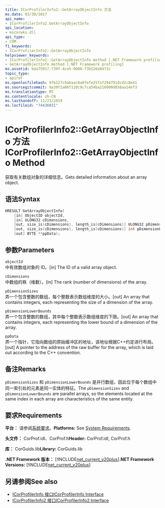 ```yaml
---
title: ICorProfilerInfo2::GetArrayObjectInfo 方法
ms.date: 03/30/2017
api_name:
- ICorProfilerInfo2.GetArrayObjectInfo
api_location:
- mscorwks.dll
api_type:
- COM
f1_keywords:
- ICorProfilerInfo2::GetArrayObjectInfo
helpviewer_keywords:
- ICorProfilerInfo2::GetArrayObjectInfo method [.NET Framework profiling]
- GetArrayObjectInfo method [.NET Framework profiling]
ms.assetid: bda75017-739f-4ce5-9000-f3b526e8473c
topic_type:
- apiref
ms.openlocfilehash: 97b127c9a6aac0a0fefe25faf294791dcd2c8e41
ms.sourcegitcommit: 9a39f2a06f110c9c7ca54ba216900d038aa14ef3
ms.translationtype: MT
ms.contentlocale: zh-CN
ms.lasthandoff: 11/23/2019
ms.locfileid: "74436031"
---
```

# <a name="icorprofilerinfo2getarrayobjectinfo-method"></a><span data-ttu-id="77ff2-102">ICorProfilerInfo2::GetArrayObjectInfo 方法</span><span class="sxs-lookup"><span data-stu-id="77ff2-102">ICorProfilerInfo2::GetArrayObjectInfo Method</span></span>
<span data-ttu-id="77ff2-103">获取有关数组对象的详细信息。</span><span class="sxs-lookup"><span data-stu-id="77ff2-103">Gets detailed information about an array object.</span></span>  
  
## <a name="syntax"></a><span data-ttu-id="77ff2-104">语法</span><span class="sxs-lookup"><span data-stu-id="77ff2-104">Syntax</span></span>  
  
```cpp  
HRESULT GetArrayObjectInfo(  
    [in] ObjectID objectId,  
    [in] ULONG32 cDimensions,  
    [out, size_is(cDimensions), length_is(cDimensions)] ULONG32 pDimensionSizes[],  
    [out, size_is(cDimensions), length_is(cDimensions)] int pDimensionLowerBounds[],  
    [out] BYTE **ppData);  
```  
  
## <a name="parameters"></a><span data-ttu-id="77ff2-105">参数</span><span class="sxs-lookup"><span data-stu-id="77ff2-105">Parameters</span></span>  
 `objectId`  
 <span data-ttu-id="77ff2-106">中有效数组对象的 ID。</span><span class="sxs-lookup"><span data-stu-id="77ff2-106">[in] The ID of a valid array object.</span></span>  
  
 `cDimensions`  
 <span data-ttu-id="77ff2-107">中数组的秩（维数）。</span><span class="sxs-lookup"><span data-stu-id="77ff2-107">[in] The rank (number of dimensions) of the array.</span></span>  
  
 `pDimensionSizes`  
 <span data-ttu-id="77ff2-108">弄一个包含整数的数组，每个整数表示数组维度的大小。</span><span class="sxs-lookup"><span data-stu-id="77ff2-108">[out] An array that contains integers, each representing the size of a dimension of the array.</span></span>  
  
 `pDimensionLowerBounds`  
 <span data-ttu-id="77ff2-109">弄一个包含整数的数组，其中每个整数表示数组维度的下限。</span><span class="sxs-lookup"><span data-stu-id="77ff2-109">[out] An array that contains integers, each representing the lower bound of a dimension of the array.</span></span>  
  
 `ppData`  
 <span data-ttu-id="77ff2-110">弄一个指针，它指向数组的原始缓冲区的地址，该地址根据C++约定进行布局。</span><span class="sxs-lookup"><span data-stu-id="77ff2-110">[out] A pointer to the address of the raw buffer for the array, which is laid out according to the C++ convention.</span></span>  
  
## <a name="remarks"></a><span data-ttu-id="77ff2-111">备注</span><span class="sxs-lookup"><span data-stu-id="77ff2-111">Remarks</span></span>  
 <span data-ttu-id="77ff2-112">`pDimensionSizes` 和 `pDimensionLowerBounds` 是并行数组，因此位于每个数组中同一索引处的元素是同一实体的特征。</span><span class="sxs-lookup"><span data-stu-id="77ff2-112">The `pDimensionSizes` and `pDimensionLowerBounds` are parallel arrays, so the elements located at the same index in each array are characteristics of the same entity.</span></span>  
  
## <a name="requirements"></a><span data-ttu-id="77ff2-113">要求</span><span class="sxs-lookup"><span data-stu-id="77ff2-113">Requirements</span></span>  
 <span data-ttu-id="77ff2-114">**平台：** 请参阅[系统要求](../../../../docs/framework/get-started/system-requirements.md)。</span><span class="sxs-lookup"><span data-stu-id="77ff2-114">**Platforms:** See [System Requirements](../../../../docs/framework/get-started/system-requirements.md).</span></span>  
  
 <span data-ttu-id="77ff2-115">**头文件：** CorProf.idl、CorProf.h</span><span class="sxs-lookup"><span data-stu-id="77ff2-115">**Header:** CorProf.idl, CorProf.h</span></span>  
  
 <span data-ttu-id="77ff2-116">**库：** CorGuids.lib</span><span class="sxs-lookup"><span data-stu-id="77ff2-116">**Library:** CorGuids.lib</span></span>  
  
 <span data-ttu-id="77ff2-117">**.NET Framework 版本：** [!INCLUDE[net_current_v20plus](../../../../includes/net-current-v20plus-md.md)]</span><span class="sxs-lookup"><span data-stu-id="77ff2-117">**.NET Framework Versions:** [!INCLUDE[net_current_v20plus](../../../../includes/net-current-v20plus-md.md)]</span></span>  
  
## <a name="see-also"></a><span data-ttu-id="77ff2-118">另请参阅</span><span class="sxs-lookup"><span data-stu-id="77ff2-118">See also</span></span>

- [<span data-ttu-id="77ff2-119">ICorProfilerInfo 接口</span><span class="sxs-lookup"><span data-stu-id="77ff2-119">ICorProfilerInfo Interface</span></span>](../../../../docs/framework/unmanaged-api/profiling/icorprofilerinfo-interface.md)
- [<span data-ttu-id="77ff2-120">ICorProfilerInfo2 接口</span><span class="sxs-lookup"><span data-stu-id="77ff2-120">ICorProfilerInfo2 Interface</span></span>](../../../../docs/framework/unmanaged-api/profiling/icorprofilerinfo2-interface.md)
